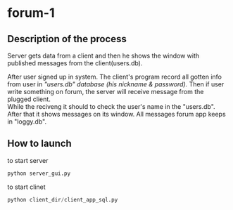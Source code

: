 # forum-1

## Description of the process

Server gets data from a client and then he shows the window with published messages from the client(users.db).

After user signed up in system. The client's program record all gotten info from user in *"users.db" database (his nickname & password).*
Then if user write something on forum, the server will receive message from the plugged client.</br>
While the reciveng it should to check the user's name in the "users.db". After that it shows messages on its window. All messages forum app keeps in "loggy.db".

## How to launch

to start server

```python
python server_gui.py
```

to start clinet

```python
python client_dir/client_app_sql.py
```
